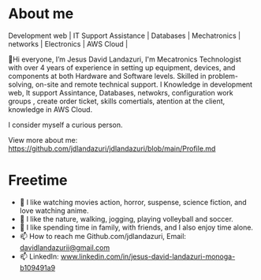  <h1> About me </h1>
Development web | IT Support Assistance | Databases | Mechatronics | networks | Electronics | AWS Cloud |  

👋Hi everyone, I’m Jesus David Landazuri, I'm Mecatronics Technologist with over 4 years of experience in setting up equipment, 
devices, and components at both Hardware and Software levels. Skilled in problem-solving, on-site and remote technical support.
I Knowledge in development web, It support Assintance, Databases, netwokrs, configuration work groups , create order ticket, 
skills comertials, atention at the client,  knowledge in AWS Cloud. 

I consider myself a curious person.

View more about me: https://github.com/jdlandazuri/jdlandazuri/blob/main/Profile.md

<h1> Freetime </h1>

<!--I'm from Colombia and live in Bogotá city, I’m interested in Design web, Developer, support TI and Cloud Computing.-->  
- 👀 I like watching movies action, horror, suspense, science fiction, and love watching anime.
- 🌱 I like the nature, walking, jogging, playing volleyball and soccer.
- 💞️ I like spending time in family, with friends, and I also enjoy time alone.
- 📫 How to reach me Github.com/jdlandazuri, Email: davidlandazurii@gmail.com
- 📫 LinkedIn: www.linkedin.com/in/jesus-david-landazuri-monoga-b109491a9
